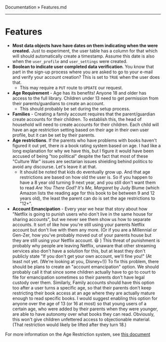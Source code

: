 Documentation &raquo; Features.md

---

# Features

- **Most data objects have have dates on them indicating when the were created.** Just to experiment, the user table has a column for that which will should automatically create a timestamp. Assume this date is also when the `user_profile` and `user_settings` were created.
- **Boolean to indicate user completed data verification**. You know that part in the sign-up process where you are asked to go to your e-mail and verify your account creation?  This is set to `TRUE` when the user does that.
  - This may require a `PUT` route to `UPDATE` our request.
- **Age Requirement** - Age has its benefits! Anyone 18 and older has access to the full library. Children under 13 need to get permission from their parents/guardians to create an account.
  - This should probably be set during the setup process.
- **Families** - Creating a family account requires that the parent/guardian create accounts for their children. To establish this, the head of household will need to create accounts for their children. Each child will have an age restriction setting based on their age in their own user profile, but it can be set by their parents.
- **Age restrictions**. If the parents who have problems with books haven't figured it out yet, there *is* a book rating system based on age.  I had like a long explanation for why we have this, but I figure it would have been accused of being "too political" despite the fact that most of these "Culture War" issues are sectarian issues shielding behind politics to avoid any discourse. Let's leave it at that.
  - It should be noted that kids do eventually grow up. And that age restrictions are based on how old the user is.  So if you happen to have a 8 year old turning 9 next year, and you still don't want them to read *Are You There God? It's Me, Margaret* by Judy Blume (which Amazon lists the reading age for this book to be between 9 and 12 years old), the least the parent can do is set the age restrictions to "12+".
- **Account Emancipation** - Every year we hear that story about how "Netflix is going to punish users who don't live in the same house for sharing accounts", but we never see them show us how to separate accounts.  It sort of like how you're still using your parents Netflix account but don't live with them any more. (Or if you are a Millennial or Gen-Zer, how you've probably moved out of your parents house but they are still using your Netflix account. 😆 )  This threat of punishment is probably why people are leaving Netflix, unaware that other streaming services also don't have a solution for this, but at least they don't publicly state "If you don't get your own account, we'll fine you!" (At least not yet. (We're looking at you, Disney+!)) To fix this problem, there should be plans to create an "account emancipation" option.  We should probably call it that since some children actually have to go to court to file for emancipation sometimes so their parents don't have legal custody over them.  Similarly, Family accounts should have this option too after a user turns a specific age, so that their parents don't keep restricting their book access at an age where they are actually mature enough to read specific books.  I would suggest enabling this option for anyone over the age of 13 (or 16 at most) so that young users of a certain age, who were added by their parents when they were younger, are able to have autonomy over what books they can read.  Obviously, this won't give children unfettered access to objectionable material. (That restriction would likely be lifted after they turn 18.)

For more information on the Age Restriction system, see [this document](age_limits.md)
